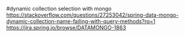 #dynamic collection selection with mongo
https://stackoverflow.com/questions/27253042/spring-data-mongo-dynamic-collection-name-failing-with-query-methods?rq=1
https://jira.spring.io/browse/DATAMONGO-1863
